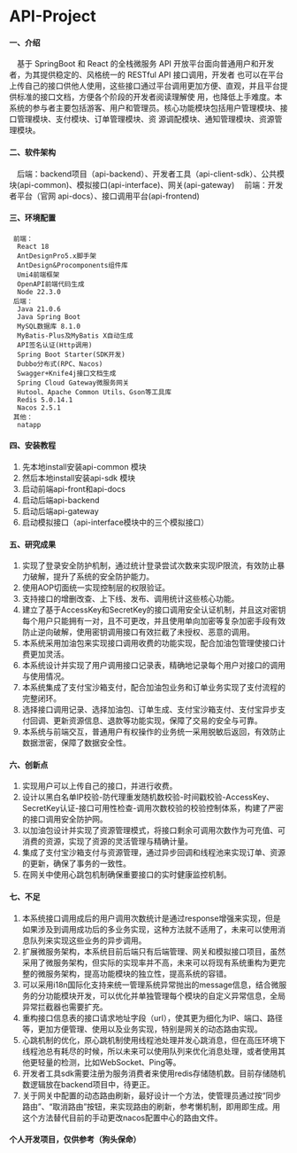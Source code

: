 # API-Project

#### 一、介绍
&emsp;基于 SpringBoot 和 React 的全栈微服务 API 开放平台面向普通用户和开发者，为其提供稳定的、风格统一的 RESTful API 接口调用，开发者
也可以在平台上传自己的接口供他人使用，这些接口通过平台调用更加方便、直观，并且平台提供标准的接口文档，方便各个阶段的开发者阅读理解使
用，也降低上手难度。本系统的参与者主要包括游客、用户和管理员。核心功能模块包括用户管理模块、接口管理模块、支付模块、订单管理模块、资
源调配模块、通知管理模块、资源管理模块。


#### 二、软件架构
&emsp;后端：backend项目（api-backend）、开发者工具（api-client-sdk）、公共模块(api-common)、模拟接口(api-interface)、网关(api-gateway)
&emsp;前端：开发者平台（官网 api-docs）、接口调用平台(api-frontend)


#### 三、环境配置
```
 前端：  
  React 18  
  AntDesignPro5.x脚手架  
  AntDesign&Procomponents组件库  
  Umi4前端框架  
  OpenAPI前端代码生成  
  Node 22.3.0  
 后端：  
  Java 21.0.6  
  Java Spring Boot  
  MySQL数据库 8.1.0  
  MyBatis-Plus及MyBatis X自动生成  
  API签名认证(Http调用)  
  Spring Boot Starter(SDK开发)  
  Dubbo分布式(RPC、Nacos)  
  Swagger+Knife4j接口文档生成  
  Spring Cloud Gateway微服务网关  
  Hutool、Apache Common Utils、Gson等工具库  
  Redis 5.0.14.1  
  Nacos 2.5.1  
 其他：  
  natapp  
```
 
#### 四、安装教程
 1. 先本地install安装api-common 模块  
 2. 然后本地install安装api-sdk 模块  
 3. 启动前端api-front和api-docs  
 4. 启动后端api-backend  
 5. 启动后端api-gateway  
 6. 启动模拟接口（api-interface模块中的三个模拟接口）  

#### 五、研究成果  
 1. 实现了登录安全防护机制，通过统计登录尝试次数来实现IP限流，有效防止暴力破解，提升了系统的安全防护能力。  
 2. 使用AOP切面统一实现控制层的权限验证。  
 3. 支持接口的增删改查、上下线、发布、调用统计这些核心功能。 
 4. 建立了基于AccessKey和SecretKey的接口调用安全认证机制，并且这对密钥每个用户只能拥有一对，且不可更改，并且使用单向加密等复杂加密手段有效防止逆向破解，使用密钥调用接口有效拦截了未授权、恶意的调用。
 5. 本系统采用加油包来实现接口调用收费的功能实现，配合加油包管理使接口计费更加灵活。
 6. 本系统设计并实现了用户调用接口记录表，精确地记录每个用户对接口的调用与使用情况。
 7. 本系统集成了支付宝沙箱支付，配合加油包业务和订单业务实现了支付流程的完整闭环。
 8. 选择接口调用记录、选择加油包、订单生成、支付宝沙箱支付、支付宝异步支付回调、更新资源信息、退款等功能实现，保障了交易的安全与可靠。
 9. 本系统与前端交互，普通用户有权操作的业务统一采用脱敏后返回，有效防止数据泄密，保障了数据安全性。

#### 六、创新点  
 1. 实现用户可以上传自己的接口，并进行收费。  
 2. 设计以黑白名单IP校验-防代理重发随机数校验-时间戳校验-AccessKey、SecretKey认证-接口可用性检查-调用次数校验的校验控制体系，构建了严密的接口调用安全防护网。
 3. 以加油包设计并实现了资源管理模式，将接口剩余可调用次数作为可充值、可消费的资源，实现了资源的灵活管理与精确计量。
 4. 集成了支付宝沙箱支付与资源管理，通过异步回调和线程池来实现订单、资源的更新，确保了事务的一致性。
 5. 在网关中使用心跳包机制确保重要接口的实时健康监控机制。

#### 七、不足
 1. 本系统接口调用成后的用户调用次数统计是通过response增强来实现，但是如果涉及到调用成功后的多业务实现，这种方法就不适用了，未来可以使用消息队列来实现这些业务的异步调用。
 2. 扩展微服务架构，本系统目前后端只有后端管理、网关和模拟接口项目，虽然采用了微服务架构，但实际的实现率并不高，未来可以将现有系统重构为更完整的微服务架构，提高功能模块的独立性，提高系统的容错。
 3. 可以采用i18n国际化支持来统一管理系统异常抛出的message信息，结合微服务的分功能模块开发，可以优化并单独管理每个模块的自定义异常信息，全局异常拦截器也需要扩充。
 4. 重构接口信息表的接口请求地址字段（url），使其更为细化为IP、端口、路径等，更加方便管理、使用以及业务实现，特别是网关的动态路由实现。
 5. 心跳机制的优化，原心跳机制使用线程池处理并发心跳消息，但在高压环境下线程池总有耗尽的时候，所以未来可以使用队列来优化消息处理，或者使用其他更轻量的检测，比如WebSocket、Ping等。
 6. 开发者工具sdk需要注册为服务消费者来使用redis存储随机数。目前存储随机数逻辑放在backend项目中，待更正。
 7. 关于网关中配置的动态路由刷新，最好设计一个方法，使管理员通过按“同步路由”、“取消路由”按钮，来实现路由的刷新，参考懒机制，即用即生成。用这个方法替代目前的手动更改nacos配置中心的路由文件。

#### 个人开发项目，仅供参考（狗头保命）
